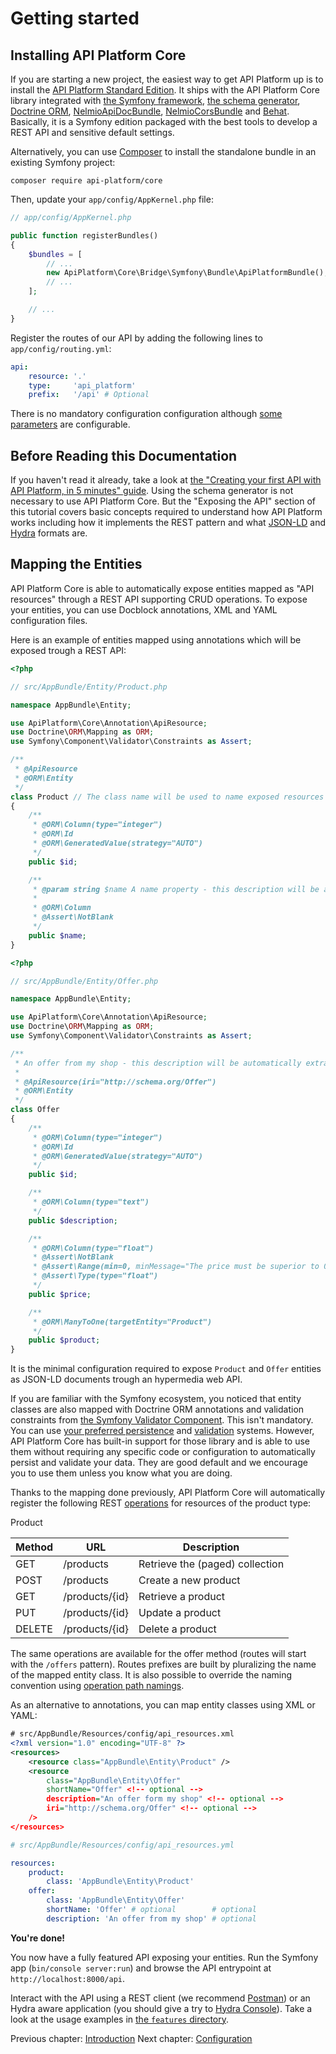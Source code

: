 # Getting started

## Installing API Platform Core

If you are starting a new project, the easiest way to get API Platform up is to install the [API Platform Standard Edition](https://github.com/api-platform/api-platform).
It ships with the API Platform Core library integrated with [the Symfony framework](https://symfony.com), [the schema generator](../schema-generator/),
[Doctrine ORM](www.doctrine-project.org), [NelmioApiDocBundle](https://github.com/nelmio/NelmioApiDocBundle), [NelmioCorsBundle](https://github.com/nelmio/NelmioCorsBundle)
and [Behat](http://behat.org).
Basically, it is a Symfony edition packaged with the best tools to develop a REST API and sensitive default settings.

Alternatively, you can use [Composer](http://getcomposer.org) to install the standalone bundle in an existing Symfony project:

`composer require api-platform/core`

Then, update your `app/config/AppKernel.php` file:

```php
// app/config/AppKernel.php

public function registerBundles()
{
    $bundles = [
        // ...
        new ApiPlatform\Core\Bridge\Symfony\Bundle\ApiPlatformBundle(),
        // ...
    ];

    // ...
}
```

Register the routes of our API by adding the following lines to `app/config/routing.yml`:

```yaml
api:
    resource: '.'
    type:     'api_platform'
    prefix:   '/api' # Optional
```

There is no mandatory configuration configuration although [some parameters](configuration.md) are configurable.

## Before Reading this Documentation

If you haven't read it already, take a look at [the "Creating your first API with API Platform, in 5 minutes" guide](../tutorial/api.md).
Using the schema generator is not necessary to use API Platform Core. But the "Exposing the API" section of this tutorial
covers basic concepts required to understand how API Platform works including how it implements the REST pattern and what
[JSON-LD](http://json-ld.org/) and [Hydra](http://www.hydra-cg.com/) formats are.

## Mapping the Entities

API Platform Core is able to automatically expose entities mapped as "API resources" through a REST API supporting CRUD operations.
To expose your entities, you can use Docblock annotations, XML and YAML configuration files.

Here is an example of entities mapped using annotations which will be exposed trough a REST API:

```php
<?php

// src/AppBundle/Entity/Product.php

namespace AppBundle\Entity;

use ApiPlatform\Core\Annotation\ApiResource;
use Doctrine\ORM\Mapping as ORM;
use Symfony\Component\Validator\Constraints as Assert;

/**
 * @ApiResource
 * @ORM\Entity
 */
class Product // The class name will be used to name exposed resources
{
    /**
     * @ORM\Column(type="integer")
     * @ORM\Id
     * @ORM\GeneratedValue(strategy="AUTO")
     */
    public $id;

    /**
     * @param string $name A name property - this description will be avaliable in the API documentation too.
     *
     * @ORM\Column
     * @Assert\NotBlank
     */
    public $name;
}
```

```php
<?php

// src/AppBundle/Entity/Offer.php

namespace AppBundle\Entity;

use ApiPlatform\Core\Annotation\ApiResource;
use Doctrine\ORM\Mapping as ORM;
use Symfony\Component\Validator\Constraints as Assert;

/**
 * An offer from my shop - this description will be automatically extracted form the PHPDoc to document the API.
 *
 * @ApiResource(iri="http://schema.org/Offer")
 * @ORM\Entity
 */
class Offer
{
    /**
     * @ORM\Column(type="integer")
     * @ORM\Id
     * @ORM\GeneratedValue(strategy="AUTO")
     */
    public $id;

    /**
     * @ORM\Column(type="text")
     */
    public $description;

    /**
     * @ORM\Column(type="float")
     * @Assert\NotBlank
     * @Assert\Range(min=0, minMessage="The price must be superior to 0.")
     * @Assert\Type(type="float")
     */
    public $price;

    /**
     * @ORM\ManyToOne(targetEntity="Product")
     */
    public $product;
}
```

It is the minimal configuration required to expose `Product` and `Offer` entities as JSON-LD documents trough an hypermedia
web API.

If you are familiar with the Symfony ecosystem, you noticed that entity classes are also mapped with Doctrine ORM annotations
and validation constraints from [the Symfony Validator Component](http://symfony.com/doc/current/book/validation.html).
This isn't mandatory. You can use [your preferred persistence](data-providers.md) and [validation](the-event-system.md) systems.
However, API Platform Core has built-in support for those library and is able to use them without requiring any specific
code or configuration to automatically persist and validate your data. They are good default and we encourage you to use
them unless you know what you are doing.

Thanks to the mapping done previously, API Platform Core will automatically register the following REST [operations](operations.md)
for resources of the product type:

Product

Method | URL            | Description
-------|----------------|--------------------------------
GET    | /products      | Retrieve the (paged) collection
POST   | /products      | Create a new product
GET    | /products/{id} | Retrieve a product
PUT    | /products/{id} | Update a product
DELETE | /products/{id} | Delete a product

The same operations are available for the offer method (routes will start with the `/offers` pattern).
Routes prefixes are built by pluralizing the name of the mapped entity class.
It is also possible to override the naming convention using [operation path namings](operation-path-naming.md).

As an alternative to annotations, you can map entity classes using XML or YAML:

<configurations>

```xml
# src/AppBundle/Resources/config/api_resources.xml
<?xml version="1.0" encoding="UTF-8" ?>
<resources>
    <resource class="AppBundle\Entity\Product" />
    <resource
        class="AppBundle\Entity\Offer"
        shortName="Offer" <!-- optional -->
        description="An offer form my shop" <!-- optional -->
        iri="http://schema.org/Offer" <!-- optional -->
    />
</resources>
```

```yaml
# src/AppBundle/Resources/config/api_resources.yml

resources:
    product:
        class: 'AppBundle\Entity\Product'
    offer:
        class: 'AppBundle\Entity\Offer'
        shortName: 'Offer' # optional        # optional
        description: 'An offer from my shop' # optional
```

</configurations>

**You're done!**

You now have a fully featured API exposing your entities.
Run the Symfony app (`bin/console server:run`) and browse the API entrypoint at `http://localhost:8000/api`.

Interact with the API using a REST client (we recommend [Postman](https://www.getpostman.com/)) or an Hydra aware application
(you should give a try to [Hydra Console](https://github.com/lanthaler/HydraConsole)). Take
a look at the usage examples in [the `features` directory](/features/).

Previous chapter: [Introduction](index.md)
Next chapter: [Configuration](configuration.md)
